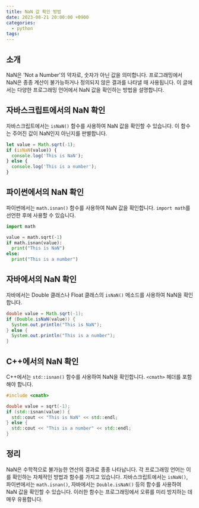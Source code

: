 ```yaml
---
title: NaN 값 확인 방법
date: 2023-08-21 20:00:00 +0900
categories:
  - python
tags:
---
```


## 소개

NaN은 'Not a Number'의 약자로, 숫자가 아닌 값을 의미합니다. 프로그래밍에서 NaN은 종종 계산이 불가능하거나 정의되지 않은 결과를 나타낼 때 사용됩니다. 이 글에서는 다양한 프로그래밍 언어에서 NaN 값을 확인하는 방법을 설명합니다.

## 자바스크립트에서의 NaN 확인

자바스크립트에서는 `isNaN()` 함수를 사용하여 NaN 값을 확인할 수 있습니다. 이 함수는 주어진 값이 NaN인지 아닌지를 판별합니다.

```javascript
let value = Math.sqrt(-1);
if (isNaN(value)) {
  console.log('This is NaN');
} else {
  console.log('This is a number');
}
```

## 파이썬에서의 NaN 확인

파이썬에서는 `math.isnan()` 함수를 사용하여 NaN 값을 확인합니다. `import math`를 선언한 후에 사용할 수 있습니다.

```python
import math

value = math.sqrt(-1)
if math.isnan(value):
  print("This is NaN")
else:
  print("This is a number")
```

## 자바에서의 NaN 확인

자바에서는 Double 클래스나 Float 클래스의 `isNaN()` 메소드를 사용하여 NaN을 확인합니다.

```java
double value = Math.sqrt(-1);
if (Double.isNaN(value)) {
  System.out.println("This is NaN");
} else {
  System.out.println("This is a number");
}
```

## C++에서의 NaN 확인

C++에서는 `std::isnan()` 함수를 사용하여 NaN을 확인합니다. `<cmath>` 헤더를 포함해야 합니다.

```cpp
#include <cmath>

double value = sqrt(-1);
if (std::isnan(value)) {
  std::cout << "This is NaN" << std::endl;
} else {
  std::cout << "This is a number" << std::endl;
}
```

## 정리

NaN은 수학적으로 불가능한 연산의 결과로 종종 나타납니다. 각 프로그래밍 언어는 이를 확인하는 자체적인 방법과 함수를 가지고 있습니다. 자바스크립트에서는 `isNaN()`, 파이썬에서는 `math.isnan()`, 자바에서는 `Double.isNaN()` 등의 함수를 사용하여 NaN 값을 확인할 수 있습니다. 이러한 함수는 프로그래밍에서 오류를 미리 방지하는 데 매우 유용합니다.